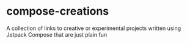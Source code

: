 # compose-creations
A collection of links to creative or experimental projects written using Jetpack Compose that are just plain fun

